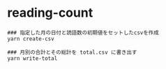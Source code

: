 # reading-count

```shell
### 指定した月の日付と読語数の初期値をセットしたcsvを作成
yarn create-csv

### 月別の合計とその総計を total.csv に書き出す
yarn write-total
```
